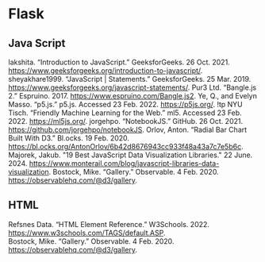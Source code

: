# Flask

## Java Script
lakshita. “Introduction to JavaScript.” GeeksforGeeks. 26 Oct. 2021. https://www.geeksforgeeks.org/introduction-to-javascript/.
sheyakhare1999. “JavaScript | Statements.” GeeksforGeeks. 25 Mar. 2019. https://www.geeksforgeeks.org/javascript-statements/.
Pur3 Ltd. “Bangle.js 2.” Espruino. 2017. https://www.espruino.com/Bangle.js2.
Ye, Q., and Evelyn Masso. “p5.js.” p5.js. Accessed 23 Feb. 2022. https://p5js.org/.
!tp NYU Tisch. “Friendly Machine Learning for the Web.” ml5. Accessed 23 Feb. 2022. https://ml5js.org/.
jorgehpo. “NotebookJS.” GitHub. 26 Oct. 2021. https://github.com/jorgehpo/notebookJS.
Orlov, Anton. “Radial Bar Chart Built With D3.” Bl.ocks. 19 Feb. 2020. https://bl.ocks.org/AntonOrlov/6b42d8676943cc933f48a43a7c7e5b6c.
Majorek, Jakub. "19 Best JavaScript Data Visualization Libraries." 22 June. 2024. https://www.monterail.com/blog/javascript-libraries-data-visualization.
Bostock, Mike. “Gallery.” Observable. 4 Feb. 2020. https://observablehq.com/@d3/gallery.

## HTML
Refsnes Data. “HTML Element Reference.” W3Schools. 2022. https://www.w3schools.com/TAGS/default.ASP.  
Bostock, Mike. “Gallery.” Observable. 4 Feb. 2020. https://observablehq.com/@d3/gallery.  
